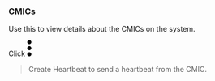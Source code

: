 ### CMICs

Use this to view details about the CMICs on the system.

Click 
![kebob-15px.svg](kebob-15px.svg)
 > Create Heartbeat to send a heartbeat from the CMIC.
